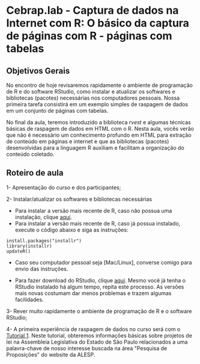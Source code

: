 #  Cebrap.lab - Captura de dados na Internet com R: O básico da captura de páginas com R - páginas com tabelas

## Objetivos Gerais

No encontro de hoje revisaremos rapidamente o ambiente de programação de R e do software RStudio, como instalar e atualizar os softwares e bibliotecas (pacotes) necessárias nos computadores pessoais. Nossa primeira tarefa consistirá em um exemplo simples de raspagem de dados em um conjunto de páginas com tabelas. 

No final da aula, teremos introduzido a biblioteca *rvest* e algumas técnicas básicas de raspagem de dados em HTML com o R. Nesta aula, vocês verão que não é necessário um conhecimento profundo em HTML para extração de conteúdo em páginas e internet e que as bibliotecas (pacotes) desenvolvidas para a linguagem R auxiliam e facilitam a organização do conteúdo coletado. 

## Roteiro de aula

1- Apresentação do curso e dos participantes;

2- Instalar/atualizar os softwares e bibliotecas necessárias

- Para instalar a versão mais recente de R, caso não possua uma instalação, clique [aqui](https://cran.r-project.org/).
- Para instalar a versão mais recente de R, caso já possua instalado, execute o código abaixo e siga as instruções:

```{r}
install.packages("installr")
library(installr)
updateR()
```

 - Caso seu computador pessoal seja [Mac/Linux], converse comigo para envio das instruções.

- Para fazer download do RStudio, clique [aqui](https://www.rstudio.com/products/rstudio/download/#download). Mesmo você já tenha o RStudio instalado há algum tempo, repita este processo. As versões mais novas costumam dar menos problemas e trazem algumas facilidades.

3- Rever muito rapidamente o ambiente de programação de R e o software RStudio;

4- A primeira experiência de raspagem de dados no curso será com o [Tutorial 1](https://github.com/thiagomeireles/cebraplab_captura_R/blob/master/tutorials/webscraping_cebrap_01.Rmd). Neste tutorial, obteremos informações básicas sobre projetos de lei na Assembleia Legislativa do Estado de São Paulo relacionados a uma palavra-chave de nosso interesse buscada na área "Pesquisa de Proposições" do website da ALESP. 
